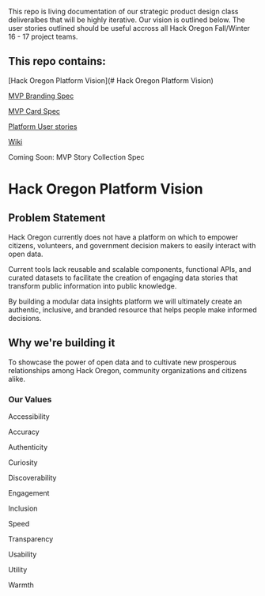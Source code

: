 

This repo is living documentation of our strategic product design class deliveralbes that will be highly iterative.  Our vision is outlined below.  The user stories outlined should be useful accross all Hack Oregon Fall/Winter 16 - 17 project teams.  

##  This repo contains:

[Hack Oregon Platform Vision](# Hack Oregon Platform Vision)

[MVP Branding Spec](https://github.com/hackoregon/platform-product-design/blob/master/mvp-branding-spec.md)

[MVP Card Spec](https://github.com/hackoregon/platform-product-design/blob/master/mvp-card-spec.md)

[Platform User stories](https://github.com/hackoregon/platform-product-design/issues)

[Wiki](https://github.com/hackoregon/platform-product-design/wiki/Hack-Oregon-Platform-Product-Design-wiki)

Coming Soon: MVP Story Collection Spec






# Hack Oregon Platform Vision

## **Problem Statement**

Hack Oregon currently does not have a platform on which to empower citizens, volunteers, and government decision makers to easily interact with open data.

Current tools lack reusable and scalable components, functional APIs, and curated datasets to facilitate the creation of engaging data stories that transform public information into public knowledge.

By building a modular data insights platform we will ultimately create an authentic, inclusive, and branded resource that helps people make informed decisions.

## **Why we&#39;re building it**

To showcase the power of open data and to cultivate new prosperous relationships among Hack Oregon, community organizations and citizens alike.

### **Our Values**

Accessibility

Accuracy

Authenticity

Curiosity

Discoverability

Engagement

Inclusion

Speed

Transparency

Usability

Utility

Warmth


